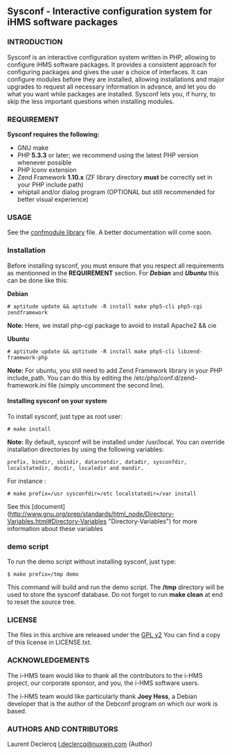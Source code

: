 ## Sysconf - Interactive configuration system for iHMS software packages

### INTRODUCTION

Sysconf is an interactive configuration system written in PHP, allowing to configure iHMS software packages. It provides
a consistent approach for configuring packages and gives the user a choice of interfaces. It can configure modules before
they are installed, allowing installations and major upgrades to request all necessary information in advance, and let
you do what you want while packages are installed. Sysconf lets you, if hurry, to skip the less important questions when
installing modules.

### REQUIREMENT

**Sysconf requires the following:**

 * GNU make
 * PHP **5.3.3** or later; we recommend using the latest PHP version whenever possible
 * PHP Iconv extension
 * Zend Framework **1.10.x** (ZF library directory **must** be correctly set in your PHP include path)
 * whiptail and/or dialog program (OPTIONAL but still recommended for better visual experience)

### USAGE

See the [confmodule library](https://github.com/i-HMS/ihms-sysconf/blob/master/confmodule "confmodule") file. A better documentation will
come soon.

### Installation

Before installing sysconf, you must ensure that you respect all requirements as mentionned in the **REQUIREMENT** section.
For ***Debian*** and ***Ubuntu*** this can be done like this:

**Debian**

	# aptitude update && aptitude -R install make php5-cli php5-cgi zendframework

**Note:** Here, we install php-cgi package to avoid to install Apache2 && cie

**Ubuntu**

	# aptitude update && aptitude -R install make php5-cli libzend-framework-php

**Note:** For ubuntu, you still need to add Zend Framework library in your PHP include_path. You can do this by editing
the /etc/php/conf.d/zend-framework.ini file (simply uncomment the second line).

#### Installing sysconf on your system

 To install sysconf, just type as root user:

 	# make install

**Note:** By default, sysconf will be installed under /usr/local. You can override installation directories by using the
following variables:

	prefix, bindir, sbindir, datarootdir, datadir, sysconfdir, localstatedir, docdir, localedir and mandir.

 For instance :

	# make prefix=/usr sysconfdir=/etc localstatedir=/var install

See this [document] (http://www.gnu.org/prep/standards/html_node/Directory-Variables.html#Directory-Variables "Directory-Variables") for more information about these variables

### demo script

To run the demo script without installing sysconf, just type:

	$ make prefix=/tmp demo

This command will build and run the demo script. The **/tmp** directory will be used to store the sysconf database. Do
not forget to run **make clean** at end to reset the source tree.

### LICENSE

The files in this archive are released under the [GPL v2](http://www.gnu.org/licenses/gpl-2.0.html "GPL v2")
You can find a copy of this license in LICENSE.txt.

### ACKNOWLEDGEMENTS

The i-HMS team would like to thank all the contributors to the i-HMS project, our corporate sponsor, and you, the i-HMS
software users.

The i-HMS team would like particularly thank **Joey Hess**, a Debian developer that is the author of the Debconf program on
which our work is based.

### AUTHORS AND CONTRIBUTORS
Laurent Declercq <l.declercq@nuxwin.com> (Author)
